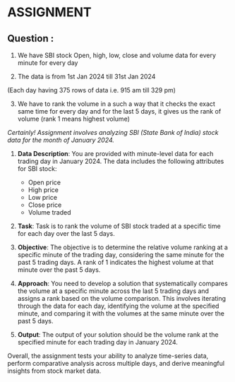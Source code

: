 # ASSIGNMENT

## Question :
1) We have SBI stock Open, high, low, close and volume data for every minute for every day

2) The data is from 1st Jan 2024 till 31st Jan 2024

(Each day having 375 rows of data i.e. 915 am till 329 pm)

3) We have to rank the volume in a such a way that it checks the exact same time for every day and for the last 5 days, it gives us the rank of volume (rank 1 means highest volume)

 *Certainly! Assignment involves analyzing SBI (State Bank of India) stock data for the month of January 2024.*

1. **Data Description**: You are provided with minute-level data for each trading day in January 2024. The data includes the following attributes for SBI stock:
   - Open price
   - High price
   - Low price
   - Close price
   - Volume traded

2. **Task**: Task is to rank the volume of SBI stock traded at a specific time for each day over the last 5 days.

3. **Objective**: The objective is to determine the relative volume ranking at a specific minute of the trading day, considering the same minute for the past 5 trading days. A rank of 1 indicates the highest volume at that minute over the past 5 days.

4. **Approach**: You need to develop a solution that systematically compares the volume at a specific minute across the last 5 trading days and assigns a rank based on the volume comparison. This involves iterating through the data for each day, identifying the volume at the specified minute, and comparing it with the volumes at the same minute over the past 5 days.

5. **Output**: The output of your solution should be the volume rank at the specified minute for each trading day in January 2024.

Overall, the assignment tests your ability to analyze time-series data, perform comparative analysis across multiple days, and derive meaningful insights from stock market data.
